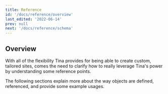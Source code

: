 ```yaml
---
title: Reference
id: '/docs/reference/overview'
last_edited: '2022-06-14'
prev: null
next: '/docs/reference/schema'
---
```


## Overview


With all of the flexibility Tina provides for being able to create custom, tailored sites, comes the need to clarify how to really leverage Tina's power by understanding some reference points. 

The following sections explain more about the way objects are defined, referenced, and provide some example usages.